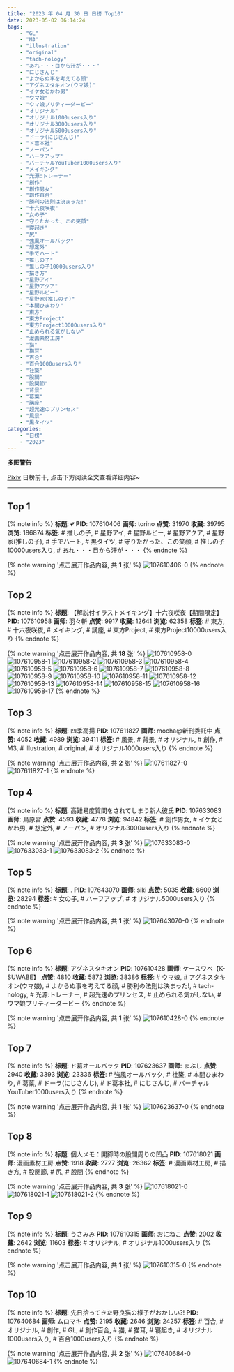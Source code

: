 ```yaml
---
title: "2023 年 04 月 30 日 日榜 Top10"
date: 2023-05-02 06:14:24
tags:
    - "GL"
    - "M3"
    - "illustration"
    - "original"
    - "tach-nology"
    - "あれ・・・目から汗が・・・"
    - "にじさんじ"
    - "よからぬ事を考えてる顔"
    - "アグネスタキオン(ウマ娘)"
    - "イケ女とかわ男"
    - "ウマ娘"
    - "ウマ娘プリティーダービー"
    - "オリジナル"
    - "オリジナル1000users入り"
    - "オリジナル3000users入り"
    - "オリジナル5000users入り"
    - "ドーラ(にじさんじ)"
    - "ド葛本社"
    - "ノーパン"
    - "ハーフアップ"
    - "バーチャルYouTuber1000users入り"
    - "メイキング"
    - "光源:トレーナー"
    - "創作"
    - "創作男女"
    - "創作百合"
    - "勝利の法則は決まった!"
    - "十六夜咲夜"
    - "女の子"
    - "守りたかった、この笑顔"
    - "寝起き"
    - "尻"
    - "強風オールバック"
    - "想定外"
    - "手でハート"
    - "推しの子"
    - "推しの子10000users入り"
    - "描き方"
    - "星野アイ"
    - "星野アクア"
    - "星野ルビー"
    - "星野家(推しの子)"
    - "本間ひまわり"
    - "東方"
    - "東方Project"
    - "東方Project10000users入り"
    - "止められる気がしない"
    - "漫画素材工房"
    - "猫"
    - "猫耳"
    - "百合"
    - "百合1000users入り"
    - "社築"
    - "股間"
    - "股関節"
    - "背景"
    - "葛葉"
    - "講座"
    - "超光速のプリンセス"
    - "風景"
    - "黒タイツ"
categories:
    - "日榜"
    - "2023"
---
```


<i class="fa fa-triangle-exclamation"></i>**多图警告**<i class="fa fa-triangle-exclamation"></i>

[Pixiv](https://www.pixiv.net/) 日榜前十, 点击下方阅读全文查看详细内容~

<!-- more -->

---

## Top 1

{% note info %}
**标题**: 💕
**PID**: 107610406 **画师**: torino
**点赞**: 31970 **收藏**: 39795 **浏览**: 186874
**标签**: # 推しの子, # 星野アイ, # 星野ルビー, # 星野アクア, # 星野家(推しの子), # 手でハート, # 黒タイツ, # 守りたかった、この笑顔, # 推しの子10000users入り, # あれ・・・目から汗が・・・
{% endnote %}

{% note warning '点击展开作品内容, 共 **1** 张' %}
![107610406-0](https://i.pixiv.re/img-original/img/2023/04/29/00/01/02/107610406_p0.jpg)
{% endnote %}

## Top 2

{% note info %}
**标题**: 【解説付イラストメイキング】十六夜咲夜【期間限定】
**PID**: 107610958 **画师**: 羽々斬
**点赞**: 9917 **收藏**: 12641 **浏览**: 62358
**标签**: # 東方, # 十六夜咲夜, # メイキング, # 講座, # 東方Project, # 東方Project10000users入り
{% endnote %}

{% note warning '点击展开作品内容, 共 **18** 张' %}
![107610958-0](https://i.pixiv.re/img-original/img/2023/04/29/00/08/08/107610958_p0.png)
![107610958-1](https://i.pixiv.re/img-original/img/2023/04/29/00/08/08/107610958_p1.png)
![107610958-2](https://i.pixiv.re/img-original/img/2023/04/29/00/08/08/107610958_p2.png)
![107610958-3](https://i.pixiv.re/img-original/img/2023/04/29/00/08/08/107610958_p3.png)
![107610958-4](https://i.pixiv.re/img-original/img/2023/04/29/00/08/08/107610958_p4.png)
![107610958-5](https://i.pixiv.re/img-original/img/2023/04/29/00/08/08/107610958_p5.png)
![107610958-6](https://i.pixiv.re/img-original/img/2023/04/29/00/08/08/107610958_p6.png)
![107610958-7](https://i.pixiv.re/img-original/img/2023/04/29/00/08/08/107610958_p7.png)
![107610958-8](https://i.pixiv.re/img-original/img/2023/04/29/00/08/08/107610958_p8.png)
![107610958-9](https://i.pixiv.re/img-original/img/2023/04/29/00/08/08/107610958_p9.png)
![107610958-10](https://i.pixiv.re/img-original/img/2023/04/29/00/08/08/107610958_p10.png)
![107610958-11](https://i.pixiv.re/img-original/img/2023/04/29/00/08/08/107610958_p11.png)
![107610958-12](https://i.pixiv.re/img-original/img/2023/04/29/00/08/08/107610958_p12.png)
![107610958-13](https://i.pixiv.re/img-original/img/2023/04/29/00/08/08/107610958_p13.png)
![107610958-14](https://i.pixiv.re/img-original/img/2023/04/29/00/08/08/107610958_p14.png)
![107610958-15](https://i.pixiv.re/img-original/img/2023/04/29/00/08/08/107610958_p15.png)
![107610958-16](https://i.pixiv.re/img-original/img/2023/04/29/00/08/08/107610958_p16.png)
![107610958-17](https://i.pixiv.re/img-original/img/2023/04/29/00/08/08/107610958_p17.png)
{% endnote %}

## Top 3

{% note info %}
**标题**: 四季高揚
**PID**: 107611827 **画师**: mocha@新刊委託中
**点赞**: 4052 **收藏**: 4989 **浏览**: 39411
**标签**: # 風景, # 背景, # オリジナル, # 創作, # M3, # illustration, # original, # オリジナル1000users入り
{% endnote %}

{% note warning '点击展开作品内容, 共 **2** 张' %}
![107611827-0](https://i.pixiv.re/img-original/img/2023/04/29/00/30/08/107611827_p0.png)
![107611827-1](https://i.pixiv.re/img-original/img/2023/04/29/00/30/08/107611827_p1.png)
{% endnote %}

## Top 4

{% note info %}
**标题**: 高難易度質問をされてしまう新人彼氏
**PID**: 107633083 **画师**: 鳥原習
**点赞**: 4593 **收藏**: 4778 **浏览**: 94842
**标签**: # 創作男女, # イケ女とかわ男, # 想定外, # ノーパン, # オリジナル3000users入り
{% endnote %}

{% note warning '点击展开作品内容, 共 **3** 张' %}
![107633083-0](https://i.pixiv.re/img-original/img/2023/04/29/18/48/50/107633083_p0.jpg)
![107633083-1](https://i.pixiv.re/img-original/img/2023/04/29/18/48/50/107633083_p1.jpg)
![107633083-2](https://i.pixiv.re/img-original/img/2023/04/29/18/48/50/107633083_p2.jpg)
{% endnote %}

## Top 5

{% note info %}
**标题**: .
**PID**: 107643070 **画师**: siki
**点赞**: 5035 **收藏**: 6609 **浏览**: 28294
**标签**: # 女の子, # ハーフアップ, # オリジナル5000users入り
{% endnote %}

{% note warning '点击展开作品内容, 共 **1** 张' %}
![107643070-0](https://i.pixiv.re/img-original/img/2023/04/29/23/18/14/107643070_p0.jpg)
{% endnote %}

## Top 6

{% note info %}
**标题**: アグネスタキオン
**PID**: 107610428 **画师**: ケースワベ【K-SUWABE】
**点赞**: 4810 **收藏**: 5872 **浏览**: 38386
**标签**: # ウマ娘, # アグネスタキオン(ウマ娘), # よからぬ事を考えてる顔, # 勝利の法則は決まった!, # tach-nology, # 光源:トレーナー, # 超光速のプリンセス, # 止められる気がしない, # ウマ娘プリティーダービー
{% endnote %}

{% note warning '点击展开作品内容, 共 **1** 张' %}
![107610428-0](https://i.pixiv.re/img-original/img/2023/04/29/00/01/08/107610428_p0.jpg)
{% endnote %}

## Top 7

{% note info %}
**标题**: ド葛オールバック
**PID**: 107623637 **画师**: まぶし
**点赞**: 2940 **收藏**: 3393 **浏览**: 23336
**标签**: # 強風オールバック, # 社築, # 本間ひまわり, # 葛葉, # ドーラ(にじさんじ), # ド葛本社, # にじさんじ, # バーチャルYouTuber1000users入り
{% endnote %}

{% note warning '点击展开作品内容, 共 **1** 张' %}
![107623637-0](https://i.pixiv.re/img-original/img/2023/04/29/12/28/10/107623637_p0.jpg)
{% endnote %}

## Top 8

{% note info %}
**标题**: 個人メモ：開脚時の股間周りの凹凸
**PID**: 107618021 **画师**: 漫画素材工房
**点赞**: 1918 **收藏**: 2727 **浏览**: 26362
**标签**: # 漫画素材工房, # 描き方, # 股関節, # 尻, # 股間
{% endnote %}

{% note warning '点击展开作品内容, 共 **3** 张' %}
![107618021-0](https://i.pixiv.re/img-original/img/2023/04/29/07/00/14/107618021_p0.jpg)
![107618021-1](https://i.pixiv.re/img-original/img/2023/04/29/07/00/14/107618021_p1.jpg)
![107618021-2](https://i.pixiv.re/img-original/img/2023/04/29/07/00/14/107618021_p2.jpg)
{% endnote %}

## Top 9

{% note info %}
**标题**: うさみみ
**PID**: 107610315 **画师**: おにねこ
**点赞**: 2002 **收藏**: 2642 **浏览**: 11603
**标签**: # オリジナル, # オリジナル1000users入り
{% endnote %}

{% note warning '点击展开作品内容, 共 **1** 张' %}
![107610315-0](https://i.pixiv.re/img-original/img/2023/04/29/00/00/31/107610315_p0.jpg)
{% endnote %}

## Top 10

{% note info %}
**标题**: 先日拾ってきた野良猫の様子がおかしい⁈
**PID**: 107640684 **画师**: ムロマキ
**点赞**: 2195 **收藏**: 2646 **浏览**: 24257
**标签**: # 百合, # オリジナル, # 創作, # GL, # 創作百合, # 猫, # 猫耳, # 寝起き, # オリジナル1000users入り, # 百合1000users入り
{% endnote %}

{% note warning '点击展开作品内容, 共 **2** 张' %}
![107640684-0](https://i.pixiv.re/img-original/img/2023/04/29/22/17/19/107640684_p0.jpg)
![107640684-1](https://i.pixiv.re/img-original/img/2023/04/29/22/17/19/107640684_p1.jpg)
{% endnote %}
